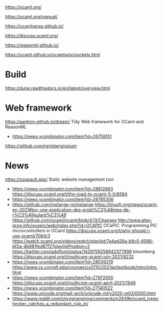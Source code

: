 https://ocaml.org/

https://ocaml.org/manual/

https://ocamlverse.github.io/

https://discuss.ocaml.org/

https://reasonml.github.io/

https://ocaml.github.io/ocamlunix/sockets.html

# Build
https://dune.readthedocs.io/en/latest/overview.html

# Web framework
https://aantron.github.io/dream/ Tidy Web framework for OCaml and ReasonML
* https://news.ycombinator.com/item?id=26758151

https://github.com/rgrinberg/opium

# News
https://soupault.app/ Static website management tool
* https://news.ycombinator.com/item?id=28812863
https://discuss.ocaml.org/t/the-road-to-ocaml-5-0/8584
* https://news.ycombinator.com/item?id=28785306
* https://github.com/melange-re/melange
https://linuxfr.org/news/ocaml-en-2021#toc-une-explication-des-probl%C3%A8mes-de-r%C3%A9gularit%C3%A9
https://github.com/ocaml/ocaml/blob/4.13/Changes
http://www.algo-prog.info/ocapic/web/index.php?id=OCAPIC OCaPIC: Programming PIC microcontrollers in OCaml
https://discuss.ocaml.org/t/why-should-i-use-ocaml/7064/3
https://watch.ocaml.org/videos/watch/playlist/7a4ad26a-b8c5-4588-bf2a-4b981fed87f2?playlistPosition=2
https://twitter.com/adolfont/status/1429759258942377999 bloomberg
https://discuss.ocaml.org/t/multicore-ocaml-july-2021/8232
* https://news.ycombinator.com/item?id=28039219
https://www.cs.cornell.edu/courses/cs3110/2021sp/textbook/intro/intro.html
* https://news.ycombinator.com/item?id=27972900
https://discuss.ocaml.org/t/multicore-ocaml-april-2021/7849
* https://news.ycombinator.com/item?id=27140522
https://www.unicode.org/mail-arch/unicode-ml/y2020-m03/0000.html
* https://www.reddit.com/r/programming/comments/n2639k/ocaml_typechecker_catches_a_redundant_rule_in/


